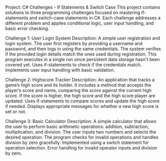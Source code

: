 Project: C# Challenges - If Statements & Switch Case
This project contains solutions to three programming challenges focused on mastering if-statements and switch-case statements in C#. Each challenge addresses a different problem and applies conditional logic, user input handling, and basic error checking.

Challenge 1: User Login System
Description:
A simple user registration and login system. The user first registers by providing a username and password, and then logs in using the same credentials. The system verifies if the provided login details match the ones used during registration. This program executes in a single run since persistent data storage hasn't been covered yet.
Uses if-statements to check if the credentials match.
Implements user input handling with basic validation.


Challenge 2: Highscore Tracker
Description:
An application that tracks a game’s high score and its holder. It includes a method that accepts the player’s score and name, comparing the score against the current high score. If the score is higher, the high score and the high score player are updated.
Uses if-statements to compare scores and update the high score if needed.
Displays appropriate messages for whether a new high score is set or not.


Challenge 3: Basic Calculator
Description:
A simple calculator that allows the user to perform basic arithmetic operations: addition, subtraction, multiplication, and division. The user inputs two numbers and selects the desired operation. The program checks for invalid operations and handles division by zero gracefully.
Implemented using a switch statement for operation selection.
Error handling for invalid operator inputs and division by zero.
